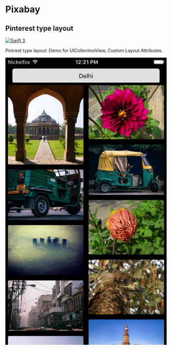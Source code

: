 # Pixabay
## Pinterest type layout

[![Swift 3](https://img.shields.io/badge/Swift-3.0-orange.svg?style=flat)](https://swift.org)

Pintrest type layout: Demo for UICollectionView, Custom Layout Attributes.


![Alt text](https://github.com/mvpVaibhav/Pixabay/blob/master/ScreenShot.png)
